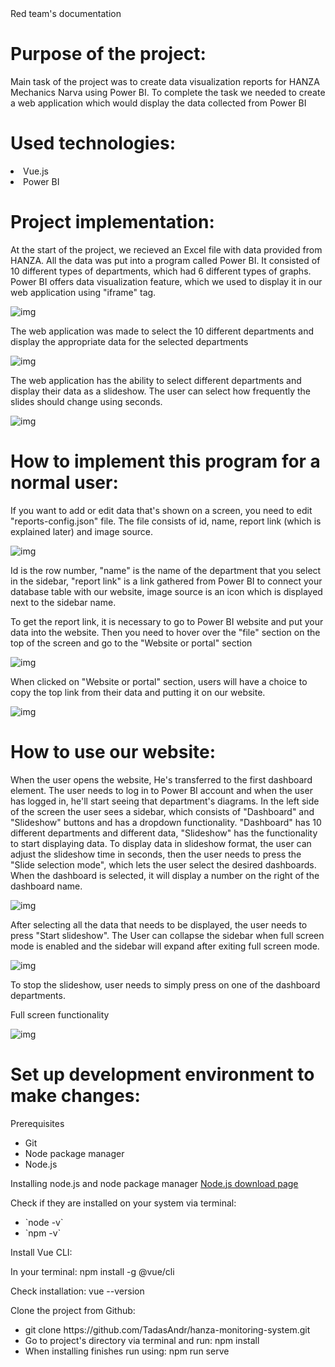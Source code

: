 <div class='documentName'>Red team's documentation</div>

<h1>Purpose of the project:</h1>
<p class='standartParagraph'>Main task of the project was to ​​​​​create data visualization reports for HANZA Mechanics Narva using Power BI. To complete the task we needed to create a web application which​​​​​​ would display the data collected from Power BI</p>


<h1>Used technologies:</h1>
<li>Vue.js</li>
<li>Power BI</li>

<h1>Project implementation:</h1>

<p class='standartParagraph'>At the start of the project, we recieved an Excel file with data provided from HANZA. All the data was put into a program called Power BI. It consisted of 10 different types of departments, which had 6 different types of graphs. Power BI offers data visualization feature, which we used to display it in our web application using "iframe" tag.</p>

![img](/src/assets/Documentation/1.png)

<p class='standartParagraph'>The web application was made to select the 10 different departments and display the appropriate data for the selected departments </p>

![img](/src/assets/Documentation/dashboardsection.png)

<p class='standartParagraph'>The web application has the ability to select different departments and display their data as a slideshow. The user can select how frequently the slides should change using seconds.</p>

![img](/src/assets/Documentation/slideshow.png)



<h1>How to implement this program for a normal user:</h1>
<p class='standartParagraph'>If you want to add or edit data that's shown on a screen, you need to edit "reports-config.json" file. The file consists of id, name, report link (which is explained later) and image source. </p>

![img](/src/assets/Documentation/4.png)

<p class='standartParagraph'>Id is the row number, "name" is the name of the department that you select in the sidebar, "report link" is a link gathered from Power BI to connect your database table with our website, image source is an icon which is displayed next to the sidebar name.</p>

<p class='standartParagraph'>To get the report link, it is necessary to go to Power BI website and put your data into the website. Then you need to hover over the "file" section on the top of the screen and go to the "Website or portal" section</p>

![img](/src/assets/Documentation/5.png)

<p class='standartParagraph'>When clicked on "Website or portal" section, users will have a choice to copy the top link from their data and putting it on our website.</p>

![img](/src/assets/Documentation/6.png)

<h1>How to use our website:</h1>

<p class='standartParagraph'>When the user opens the website, He's transferred to the first dashboard element. The user needs to log in to Power BI account and when the user has logged in, he'll start seeing that department's diagrams. In the left side of the screen the user sees a sidebar, which consists of "Dashboard" and "Slideshow" buttons and has a dropdown functionality. "Dashboard" has 10 different departments and different data, "Slideshow" has the functionality to start displaying data. To display data in slideshow format, the user can adjust the slideshow time in seconds, then the user needs to press the "Slide selection mode", which lets the user select the desired dashboards. When the dashboard is selected, it will display a number on the right of the dashboard name. </p>

![img](/src/assets/Documentation/slideshowDashboard.png)

<p class='standartParagraph'>After selecting all the data that needs to be displayed, the user needs to press "Start slideshow". The User can collapse the sidebar when  full screen mode is enabled and the sidebar will expand after exiting full screen mode.</p>


![img](/src/assets/Documentation/fullscreen.png)

<p class='standartParagraph'>To stop the slideshow, user needs to simply press on one of the dashboard departments.</p>
<p class='standartParagraph'>Full screen functionality</p>

![img](/src/assets/Documentation/fullscreendisplay.png)

<h1>Set up development environment to make changes:</h1>
<p class='standartParagraph'>Prerequisites</p>
<ul>
<li>
Git
</li>
<li>
Node package manager
</li>
<li>
Node.js
</li>
</ul>
<p class='standartParagraph'>Installing node.js and node package manager <a href="https://nodejs.org/en">Node.js download page</a></p>
<p class='standartParagraph'>Check if they are installed on your system via terminal:</p>
<ul>
<li>
`node -v`
</li>
<li>
`npm -v`
</li>
</ul>
<p class='standartParagraph'>Install Vue CLI:</p>
<p class='standartParagraph'>In your terminal: npm install -g @vue/cli</p>
<p class='standartParagraph'>Check installation: vue --version</p>
<p class='standartParagraph'>Clone the project from Github:</p>
<ul>
<li>
git clone https://github.com/TadasAndr/hanza-monitoring-system.git
</li>
<li>
Go to project's directory via terminal and run: npm install
</li>
<li>
When installing finishes run using: npm run serve
</li>
</ul>



